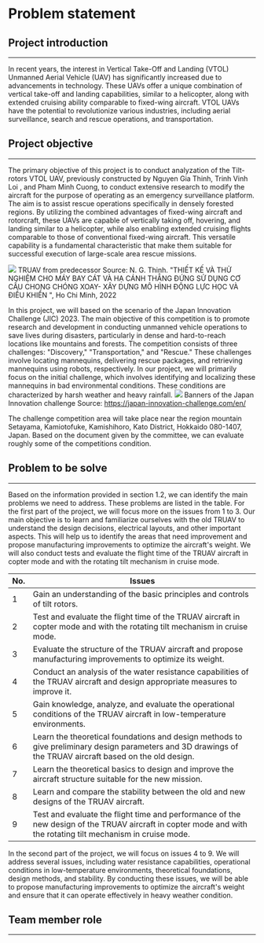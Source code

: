 # Problem statement
## Project introduction
---
In recent years, the interest in Vertical Take-Off and Landing (VTOL) Unmanned Aerial Vehicle (UAV) has significantly increased due to advancements in technology. These UAVs offer a unique combination of vertical take-off and landing capabilities, similar to a helicopter, along with extended cruising ability comparable to fixed-wing aircraft. VTOL UAVs have the potential to revolutionize various industries, including aerial surveillance, search and rescue operations, and transportation.

## Project objective 
---
The primary objective of this project is to conduct analyzation of the Tilt-rotors VTOL UAV, previously constructed by Nguyen Gia Thinh, Trinh Vinh Loi , and Pham Minh Cuong, to conduct extensive research to modify the aircraft for the purpose of operating as an emergency surveillance platform. 
The aim is to assist rescue operations specifically in densely forested regions. By utilizing the combined advantages of fixed-wing aircraft and rotorcraft, these UAVs are capable of vertically taking off, hovering, and landing similar to a helicopter, while also enabling extended cruising flights comparable to those of conventional fixed-wing aircraft. This versatile capability is a fundamental characteristic that make them suitable for successful execution of large-scale area rescue missions.

![](https://i.imgur.com/85Xs37F.png)
TRUAV from predecessor
Source: N. G. Thinh. "THIẾT KẾ VÀ THỬ NGHIỆM CHO MÁY BAY CÁT VÀ HẠ CÁNH THẲNG ĐỨNG SỬ DỤNG CƠ CẤU CHONG CHÓNG XOAY- XÂY DỰNG MÔ HÌNH ĐỘNG LỰC HỌC VÀ ĐIỀU KHIỂN ", Ho Chi Minh, 2022

In this project, we will based on the scenario of the Japan Innovation Challenge (JIC) 2023. The main objective of this competition is to promote research and development in conducting unmanned vehicle operations to save lives during disasters, particularly in dense and hard-to-reach locations like mountains and forests.
The competition consists of three challenges: "Discovery," "Transportation," and "Rescue." These challenges involve locating mannequins, delivering rescue packages, and retrieving mannequins using robots, respectively. In our project, we will primarily focus on the initial challenge, which involves identifying and localizing these mannequins in bad environmental conditions. These conditions are characterized by harsh weather and heavy rainfall.
![](https://i.imgur.com/7pWNvk4.png)
Banners of the Japan Innovation challenge 
Source: https://japan-innovation-challenge.com/en/

The challenge competition area will take place near the region mountain Setayama, Kamiotofuke, Kamishihoro, Kato District, Hokkaido 080-1407, Japan. Based on the document given by the committee, we can evaluate roughly some of the competitions condition.

## Problem to be solve
---
Based on the information provided in section 1.2, we can identify the main problems we need to address. These problems are listed in the table. For the first part of the project, we will focus more on the issues from 1 to 3. Our main objective is to learn and familiarize ourselves with the old TRUAV to understand the design decisions, electrical layouts, and other important aspects. This will help us to identify the areas that need improvement and propose manufacturing improvements to optimize the aircraft's weight. We will also conduct tests and evaluate the flight time of the TRUAV aircraft in copter mode and with the rotating tilt mechanism in cruise mode.

|No.|Issues|
|---|---|
|1|Gain an understanding of the basic principles and controls of tilt rotors.|
|2|Test and evaluate the flight time of the TRUAV aircraft in copter mode and with the rotating tilt mechanism in cruise mode.|
|3|Evaluate the structure of the TRUAV aircraft and propose manufacturing improvements to optimize its weight.|
|4|Conduct an analysis of the water resistance capabilities of the TRUAV aircraft and design appropriate measures to improve it.|
|5|Gain knowledge, analyze, and evaluate the operational conditions of the TRUAV aircraft in low-temperature environments.|
|6|Learn the theoretical foundations and design methods to give preliminary design parameters and 3D drawings of the TRUAV aircraft based on the old design.|
|7|Learn the theoretical basics to design and improve the aircraft structure suitable for the new mission.|
|8|Learn and compare the stability between the old and new designs of the TRUAV aircraft.|
|9|Test and evaluate the flight time and performance of the new design of the TRUAV aircraft in copter mode and with the rotating tilt mechanism in cruise mode.|

In the second part of the project, we will focus on issues 4 to 9. We will address several issues, including water resistance capabilities, operational conditions in low-temperature environments, theoretical foundations, design methods, and stability. By conducting these issues, we will be able to propose manufacturing improvements to optimize the aircraft's weight and ensure that it can operate effectively in heavy weather condition.

## Team member role
---

